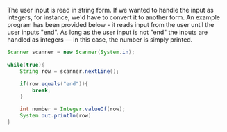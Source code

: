 The user input is read in string form. If we wanted to handle the input as integers, for instance, we'd have to convert it to another form. An example program has been provided below - it reads input from the user until the user inputs "end". As long as the user input is not "end" the inputs are handled as integers — in this case, the number is simply printed.

```Java
Scanner scanner = new Scanner(System.in);

while(true){
	String row = scanner.nextLine();

	if(row.equals("end")){
		break;
	}

	int number = Integer.valueOf(row);
	System.out.println(row)
}
```